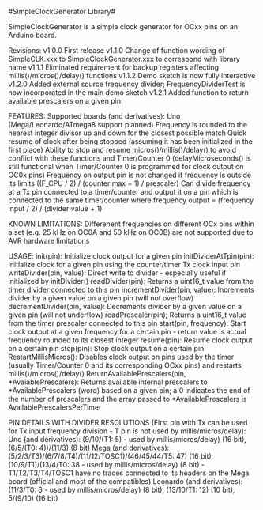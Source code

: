 #SimpleClockGenerator Library#

SimpleClockGenerator is a simple clock generator for OCxx pins on an Arduino board.

Revisions:
v1.0.0	First release
v1.1.0	Change of function wording of SimpleCLK.xxx to SimpleClockGenerator.xxx to correspond with library name
v1.1.1	Eliminated requirement for backup registers affecting millis()/micros()/delay() functions
v1.1.2	Demo sketch is now fully interactive
v1.2.0	Added external source frequency divider; FrequencyDividerTest is now incorporated in the main demo sketch
v1.2.1	Added function to return available prescalers on a given pin

FEATURES:
Supported boards (and derivatives): Uno (Mega/Leonardo/ATmega8 support planned)
Frequency is rounded to the nearest integer divisor up and down for the closest possible match
Quick resume of clock after being stopped (assuming it has been initialized in the first place)
Ability to stop and resume micros()/millis()/delay() to avoid conflict with these functions and Timer/Counter 0 (delayMicroseconds() is still functional when Timer/Counter 0 is programmed for clock output on OC0x pins)
Frequency on output pin is not changed if frequency is outside its limits ((F_CPU / 2) / (counter max + 1) / prescaler)
Can divide frequency at a Tx pin connected to a timer/counter and output it on a pin which is connected to the same timer/counter where frequency output = (frequency input / 2) / (divider value + 1)

KNOWN LIMITATIONS:
Differenent frequencies on different OCx pins within a set (e.g. 25 kHz on OC0A and 50 kHz on OC0B) are not supported due to AVR hardware limitations

USAGE:
init(pin): Initialize clock output for a given pin
initDividerAtTpin(pin): Initialize clock for a given pin using the counter/timer Tx clock input pin
writeDivider(pin, value): Direct write to divider - especially useful if initialized by initDivider()
readDivider(pin): Returns a uint16_t value from the timer divider connected to this pin
incrementDivider(pin, value): Increments divider by a given value on a given pin (will not overflow)
decrementDivider(pin, value): Decrements divider by a given value on a given pin (will not underflow)
readPrescaler(pin);  Returns a uint16_t value from the timer prescaler connected to this pin
start(pin, frequency): Start clock output at a given frequency for a certain pin - return value is actual frequency rounded to its closest integer
resume(pin): Resume clock output on a certain pin
stop(pin): Stop clock output on a certain pin
RestartMillisMicros(): Disables clock output on pins used by the timer (usually Timer/Counter 0 and its corresponding OCxx pins) and restarts millis()/micros()/delay()
ReturnAvailablePrescalers(pin, *AvaiablePrescalers): Returns available internal prescalers to *AvailablePrescalers (word) based on a given pin; a 0 indicates the end of the number of prescalers and the array passed to *AvailablePrescalers is AvailablePrescalersPerTimer

PIN DETAILS WITH DIVIDER RESOLUTIONS (First pin with Tx can be used for Tx input frequency division - T pin is not used by millis/micros/delay):
Uno (and derivatives): (9/10/(T1: 5) - used by millis/micros/delay) (16 bit), (6/5/(T0: 4))/(11/3) (8 bit)
Mega (and derivatives): (5/2/3/T3)/(6/7/8/T4)/(11/12/TOSC1)/(46/45/44/T5: 47) (16 bit), (10/9/T1)/(13/4/T0: 38 - used by millis/micros/delay) (8 bit) - T1/T2/T3/T4/TOSC1 have no traces connected to its headers on the Mega board (official and most of the compatibles)
Leonardo (and derivatives): (11/3/T0: 6 - used by millis/micros/delay) (8 bit), (13/10/T1: 12) (10 bit), 5/(9/10) (16 bit)